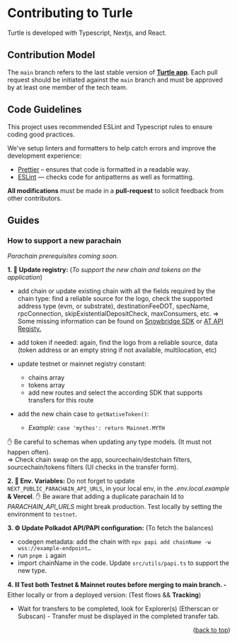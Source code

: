# Contributing to Turle

<a id="readme-top"></a>

Turtle is developed with Typescript, Nextjs, and React.

## Contribution Model

The `main` branch refers to the last stable version of <a href="https://app.turtle.cool"><strong>Turtle app</strong></a>. Each pull request should be initiated against the `main` branch and must be approved by at least one member of the tech team.

## Code Guidelines

This project uses recommended ESLint and Typescript rules to ensure coding good practices.

We've setup linters and formatters to help catch errors and improve the development experience:

- [Prettier](https://prettier.io/) – ensures that code is formatted in a readable way.
- [ESLint](https://eslint.org/) — checks code for antipatterns as well as formatting.

**All modifications** must be made in a **pull-request** to solicit feedback from other contributors.

## Guides

### How to support a new parachain

_Parachain prerequisites coming soon._

**1. 📖 Update registry:** (_To support the new chain and tokens on the application_)

- add chain or update existing chain with all the fields required by the chain type: find a reliable source for the logo, check the supported address type (evm, or substrate), destinationFeeDOT, specName, rpcConnection, skipExistentialDepositCheck, maxConsumers, etc.
  => Some missing information can be found on [Snowbridge SDK](https://github.com/Snowfork/snowbridge/blob/main/web/packages/api/src/environment.ts) or [AT API Registy.](https://github.dev/paritytech/asset-transfer-api-registry/blob/main/docs/registry.json)

- add token if needed: again, find the logo from a reliable source, data (token address or an empty string if not available, multilocation, etc)

- update testnet or mainnet registry constant:

  - chains array
  - tokens array
  - add new routes and select the according SDK that supports transfers for this route

- add the new chain case to `getNativeToken()`:
  - _Example:_ `case 'mythos': return Mainnet.MYTH`

✋ Be careful to schemas when updating any type models. (It must not happen often).<br/>
=> Check chain swap on the app, sourcechain/destchain filters, sourcechain/tokens filters (UI checks in the transfer form).

**2. 🔐 Env. Variables:** Do not forget to update `NEXT_PUBLIC_PARACHAIN_API_URLS`, in your local env, in the _.env.local.example_ **& Vercel**. ✋ Be aware that adding a duplicate parachain Id to _PARACHAIN_API_URLS_ might break production. Test locally by setting the environment to `testnet`.

**3. ⚙️ Update Polkadot API/PAPI configuration:** (To fetch the balances)

- codegen metadata: add the chain with `npx papi add chainName -w wss://example-endpoint…`
- run `pnpm i` again
- import chainName in the code. Update `src/utils/papi.ts` to support the new type.

**4. ⛓️ Test both Testnet & Mainnet routes before merging to main branch. -** Either locally or from a deployed version: (Test flows && **Tracking**)

- Wait for transfers to be completed, look for Explorer(s) (Etherscan or Subscan) - Transfer must be displayed in the completed transfer tab.

<p align="right">(<a href="#readme-top">back to top</a>)</p>
